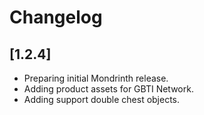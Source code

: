 # Changelog

## [1.2.4]

- Preparing initial Mondrinth release.
- Adding product assets for GBTI Network.
- Adding support double chest objects.